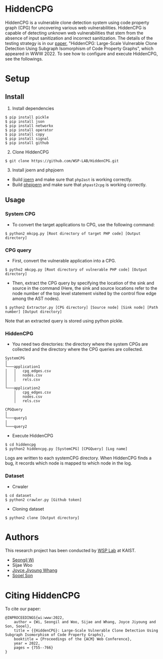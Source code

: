 # HiddenCPG

HiddenCPG is a vulnerable clone detection system using code property graph
(CPG) for uncovering various web vulnerabilities. HiddenCPG is capable of
detecting unknown web vulnerabilities that stem from the absence of input
sanitization and incorrect sanitization. The details of the testing strategy
is in our [paper](https://dl.acm.org/doi/pdf/10.1145/3485447.3512235),
"HiddenCPG: Large-Scale Vulnerable Clone Detection Using Subgraph Isomorphism
of Code Property Graphs", which appeared in WWW 2022. To see how to configure
and execute HiddenCPG, see the followings.

# Setup
## Install

1. Install dependencies
```
$ pip install pickle
$ pip install json
$ pip install networkx
$ pip install operator
$ pip install copy
$ pip install signal
$ pip install github
```

2. Clone HiddenCPG
```
$ git clone https://github.com/WSP-LAB/HiddenCPG.git
```

3. Install joern and phpjoern

* Build [joern](joern) and make sure that `php2ast` is working correctly.
* Build [phpjoern](phpjoern) and make sure that `phpast2cpg` is working correctly.

## Usage
### System CPG

* To convert the target applications to CPG, use the following command:
```
$ python2 mkcpg.py [Root directory of target PHP code] [Output directory]
```

### CPG query

* First, convert the vulnerable application into a CPG.

```
$ pytho2 mkcpg.py [Root directory of vulnerable PHP code] [Output directory]
```

* Then, extract the CPG query by specifying the location of the sink and source
in the command (Here, the sink and source locations refer to the node number of
the top level statement visited by the control flow edge among the AST nodes).

```
$ python2 Extractor.py [CPG directory] [Source node] [Sink node] [Path number] [Output directory]
```

Note that an extracted query is stored using python pickle.

### HiddenCPG

* You need two directories: the directory where the system
CPGs are collected and the directory where the CPG queries are collected.

```
SystemCPG
│
└───application1
│   │   cpg_edges.csv
│   │   nodes.csv
│   │   rels.csv
│
└───application2
    │   cpg_edges.csv
    │   nodes.csv
    │   rels.csv

CPGQuery
│
└───query1
│
└───query2
```

* Execute HiddenCPG

```
$ cd hiddencpg
$ python2 hiddencpg.py [SystemCPG] [CPGQuery] [Log name]
```

Logs are written to each systemCPG directory. When HiddenCPG finds a bug, it
records which node is mapped to which node in the log.

### Dataset

* Crwaler

```
$ cd dataset
$ python2 crawler.py [Github token]
```

* Cloning dataset

```
$ python2 clone [Output directory]
```


# Authors

This research project has been conducted by [WSP Lab](https://wsp-lab.github.io) at KAIST.

* [Seongil Wi](https://seongil-wi.github.io/)
* Sijae Woo
* [Joyce Jiyoung Whang](https://bdi-lab.kaist.ac.kr/g5/theme/big/page/professor.php)
* [Sooel Son](https://sites.google.com/site/ssonkaist/home)

# Citing HiddenCPG
To cite our paper:
```
@INPROCEEDINGS{wi:www:2022,
    author = {Wi, Seongil and Woo, Sijae and Whang, Joyce Jiyoung and Son, Sooel},
    title = {{HiddenCPG}: Large-Scale Vulnerable Clone Detection Using Subgraph Isomorphism of Code Property Graphs},
    booktitle = {Proceedings of the {ACM} Web Conference},
    year = 2022,
    pages = {755--766}
}
```


